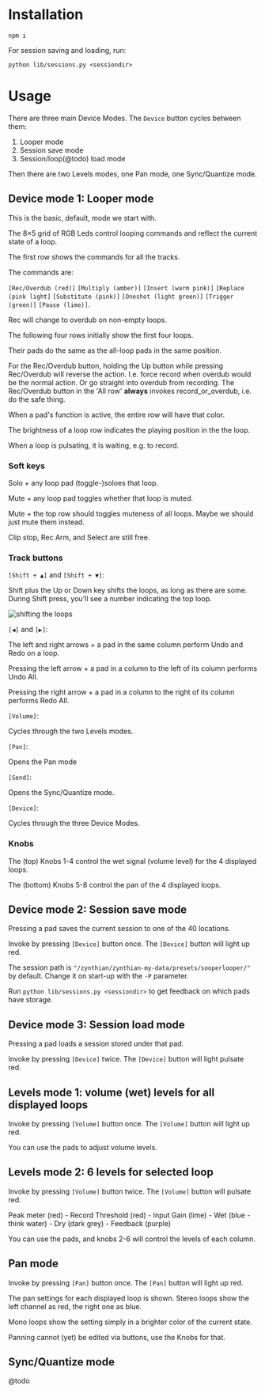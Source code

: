 # Installation

```
npm i
```

For session saving and loading, run:

```
python lib/sessions.py <sessiondir>
```

# Usage

There are three main Device Modes. The `Device` button cycles between them:

1. Looper mode
2. Session save mode
3. Session/loop(@todo) load mode

Then there are two Levels modes, one Pan mode, one Sync/Quantize mode.

## Device mode 1: Looper mode

This is the basic, default, mode we start with.

The 8×5 grid of RGB Leds control looping commands and reflect the current state of a loop.

The first row shows the commands for all the tracks.

The commands are:

`[Rec/Overdub (red)]` `[Multiply (amber)]` `[Insert (warm pink)]` `[Replace (pink light]` `[Substitute (pink)]` `[Oneshot (light green)]` `[Trigger (green)]` `[Pause (lime)]`.

Rec will change to overdub on non-empty loops.

The following four rows initially show the first four loops.

Their pads do the same as the all-loop pads in the same position.

For the Rec/Overdub button, holding the Up button while pressing
Rec/Overdub will reverse the action. I.e. force record when overdub
would be the normal action. Or go straight into overdub from
recording. The Rec/Overdub button in the 'All row' **always** invokes
record_or_overdub, i.e. do the safe thing.

When a pad's function is active, the entire row will have that color.

The brightness of a loop row indicates the playing position in the the loop.

When a loop is pulsating, it is waiting, e.g. to record.

### Soft keys

Solo + any loop pad (toggle-)soloes that loop.

Mute + any loop pad toggles whether that loop is muted.

Mute + the top row should toggles muteness of all loops. Maybe we should just mute them instead.

Clip stop, Rec Arm, and Select are still free.

### Track buttons

`[Shift + ▲]` and `[Shift + ▼]`:

Shift plus the Up or Down key shifts the loops, as long as there are
some. During Shift press, you'll see a number indicating the top loop.

![shifting the loops](https://github.com/user-attachments/assets/19b98756-5793-4c90-854d-6602b370aa8b)

`[◀]` and `[▶]`:

The left and right arrows + a pad in the same column perform Undo and Redo on a loop.

Pressing the left arrow + a pad in a column to the left of its column performs Undo All.

Pressing the right arrow + a pad in a column to the right of its column performs Redo All.

`[Volume]`:

Cycles through the two Levels modes.

`[Pan]`:

Opens the Pan mode

`[Send]`:

Opens the Sync/Quantize mode.

`[Device]`:

Cycles through the three Device Modes.

### Knobs

The (top) Knobs 1-4 control the wet signal (volume level) for the 4 displayed loops.

The (bottom) Knobs 5-8 control the pan of the 4 displayed loops.

## Device mode 2: Session save mode

Pressing a pad saves the current session to one of the 40 locations.

Invoke by pressing `[Device]` button once. The `[Device]` button will light up red.

The session path is `"/zynthian/zynthian-my-data/presets/sooperlooper/"` by default. Change it on start-up with the `-P` parameter.

Run `python lib/sessions.py <sessiondir>` to get feedback on which pads have storage.

## Device mode 3: Session load mode

Pressing a pad loads a session stored under that pad.

Invoke by pressing `[Device]` twice. The `[Device]` button will light pulsate red.

## Levels mode 1: volume (wet) levels for all displayed loops

Invoke by pressing `[Volume]` button once. The `[Volume]` button will light up red.

You can use the pads to adjust volume levels.

## Levels mode 2: 6 levels for selected loop

Invoke by pressing `[Volume]` button twice. The `[Volume]` button will pulsate red.

Peak meter (red) - Record Threshold (red) - Input Gain (lime) - Wet (blue - think water) - Dry (dark grey) - Feedback (purple)

You can use the pads, and knobs 2-6 will control the levels of each column.

## Pan mode

Invoke by pressing `[Pan]` button once. The `[Pan]` button will light up red.

The pan settings for each displayed loop is shown. Stereo loops show the left channel as red, the right one as blue.

Mono loops show the setting simply in a brighter color of the current state.

Panning cannot (yet) be edited via buttons, use the Knobs for that.

## Sync/Quantize mode

@todo
